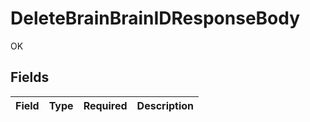 # DeleteBrainBrainIDResponseBody

OK


## Fields

| Field       | Type        | Required    | Description |
| ----------- | ----------- | ----------- | ----------- |
